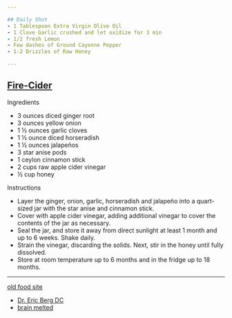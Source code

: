 ```yaml
---

## Daily Shot
- 1 Tablespoon Extra Virgin Olive Oil
- 1 Clove Garlic crushed and let oxidize for 3 min
- 1/2 fresh Lemon
- Few dashes of Ground Cayenne Pepper
- 1-2 Drizzles of Raw Honey

---
```


## [Fire-Cider](https://nourishedkitchen.com/fire-cider/) 

Ingredients
- 3 ounces diced ginger root
- 3 ounces yellow onion
- 1 ½ ounces garlic cloves
- 1 ½ ounce diced horseradish
- 1 ½ ounces jalapeños
- 3 star anise pods
- 1 ceylon cinnamon stick
- 2 cups raw apple cider vinegar
- ½ cup honey

Instructions
- Layer the ginger, onion, garlic, horseradish and jalapeño into a quart-sized jar with the star anise and cinnamon stick. 
- Cover with apple cider vinegar, adding additional vinegar to cover the contents of the jar as necessary.
- Seal the jar, and store it away from direct sunlight at least 1 month and up to 6 weeks. Shake daily.
- Strain the vinegar, discarding the solids. Next, stir in the honey until fully dissolved.
- Store at room temperature up to 6 months and in the fridge up to 18 months.

---

[old food site](./food.html)


- [Dr. Eric Berg DC](https://www.youtube.com/c/DrEricBergDC)
- [brain melted](https://www.youtube.com/watch?v=iLuxURgAieM)
